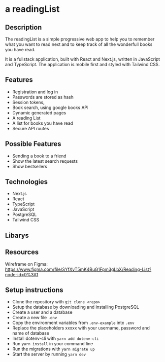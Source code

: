 # a readingList

## Description

The readingList is a simple progressive web app to help you to remember what you want to read next and to keep track of all the wonderfull books you have read.

It is a fullstack application, built with React and Next.js, written in JavaScript and TypeScript. The application is mobile first and styled with Tailwind CSS.

## Features

- Registration and log in
- Passwords are stored as hash
- Session tokens,
- Book search, using google books API
- Dynamic generated pages
- A reading List
- A list for books you have read
- Secure API routes

## Possible Features

- Sending a book to a friend
- Show the latest search requests
- Show bestsellers

## Technologies

- Next.js
- React
- TypeScript
- JavaScript
- PostgreSQL
- Tailwind CSS

## Libarys

## Resources

Wireframe on Figma: https://www.figma.com/file/SYfXvT5mK4BuG1Fpm3gLbX/Reading-List?node-id=0%3A1

## Setup instructions

- Clone the repository with `git clone <repo>`
- Setup the database by downloading and installing PostgreSQL
- Create a user and a database
- Create a new file `.env`
- Copy the environment variables from `.env-example` into `.env`
- Replace the placeholders xxxxx with your username, password and name of database
- Install dotenv-cli with `yarn add dotenv-cli`
- Run `yarn install` in your command line
- Run the migrations with `yarn migrate up`
- Start the server by running `yarn dev`
